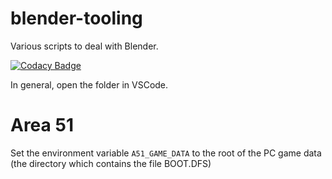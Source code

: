 # blender-tooling
Various scripts to deal with Blender.

[![Codacy Badge](https://app.codacy.com/project/badge/Grade/65675b8bec754ba6a8f93daa19dce7aa)](https://app.codacy.com/gh/bigianb/blender-tooling/dashboard?utm_source=gh&utm_medium=referral&utm_content=&utm_campaign=Badge_grade)

In general, open the folder in VSCode.

# Area 51

Set the environment variable `A51_GAME_DATA` to the root of the PC game data (the directory which contains the file BOOT.DFS)


